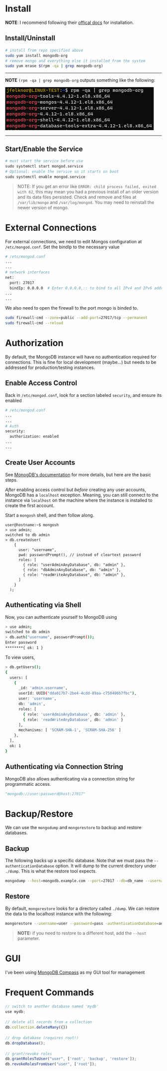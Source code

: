 # Install

**NOTE**: I recommend following their [offical docs](https://www.mongodb.com/docs/manual/tutorial/install-mongodb-on-red-hat/) for installation.

## Install/Uninstall

```bash
# install from repo specified above
sudo yum install mongodb-org
# remove mongo and everything else it installed from the system
sudo yum erase $(rpm -qa | grep mongodb-org)
```

---
**NOTE**
`(rpm -qa | grep mongodb-org` outputs something like the following:

![image](mongo-org-installs.png)

---

## Start/Enable the Service
<!-- using python highlighting here just because I don't want "enable" to be highlighted, as it does with bash -->
```python
# must start the service before use
sudo systemctl start mongod.service
# Optional: enable the service so it starts on boot
sudo systemctl enable mongod.service
```

> NOTE: If you get an error like `ERROR: child process failed, exited with 62`, this may mean you had a previous install of an older version and its data files persisted. Check and remove and files at `/var/lib/mongo` and `/var/log/mongod`. You may need to reinstall the newer version of mongo.

# External Connections

For external connections, we need to edit Mongos configuration at `/etc/mongod.conf`. Set the bindIp to the necessary value

```bash
# /etc/mongod.conf
...
...
# network interfaces
net:
  port: 27017
  bindIp: 0.0.0.0  # Enter 0.0.0.0,:: to bind to all IPv4 and IPv6 addresses or, alternatively, use the net.bindIpAll setting.
...
...
```

We also need to open the firewall to the port mongo is binded to.

```bash
sudo firewall-cmd --zone=public --add-port=27017/tcp --permanent
sudo firewall-cmd --reload
```

# Authorization

By default, the MongoDB instance will have no authentication required for connections.
This is fine for local development (maybe...) but needs to be addressed for production/testing instances.

## Enable Access Control

Back in `/etc/mongod.conf`, look for a section labeled `security`, and ensure its enabled

```bash
# /etc/mongod.conf
...
...
# Auth
security:
  authorization: enabled
...
...
```

## Create User Accounts

See [MonogDB's documentation](https://docs.mongodb.com/manual/tutorial/configure-scram-client-authentication/) for more details, but here are the basic steps.

*After* enabling access control but *before* creating any user accounts, MongoDB has a `localhost` exception. Meaning, you can still connect to the instance via `localhost` on the machine where the instance is installed to create the first account.

Start a `mongosh` shell, and then follow along.

```terminal
user@hostname:~$ mongosh
> use admin;
switched to db admin
> db.createUser(
    {
      user: "username",
      pwd: passwordPrompt(), // instead of cleartext password
      roles: [
        { role: "userAdminAnyDatabase", db: "admin" },
        { role: "dbAdminAnyDatabase", db: "admin" },
        { role: "readWriteAnyDatabase", db: "admin" },
      ]
    }
  );
```

## Authenticating via Shell

Now, you can authenticate yourself to MongoDB using

```bash
> use admin;
switched to db admin
> db.auth("username", passwordPrompt());
Enter password
********{ ok: 1 }
```

To view users,

```bash
> db.getUsers();
{
  users: [
    {
      _id: 'admin.username',
      userId: UUID("dda017b7-2be4-4cdd-89aa-c750496b7fbc"),
      user: 'username',
      db: 'admin',
      roles: [
        { role: 'userAdminAnyDatabase', db: 'admin' },
        { role: 'readWriteAnyDatabase', db: 'admin' }
      ],
      mechanisms: [ 'SCRAM-SHA-1', 'SCRAM-SHA-256' ]
    },
  ],
  ok: 1
}
```

## Authenticating via Connection String

MongoDB also allows authenticating via a connection string for programmatic access.

```python
"mongodb://user:password@host:27017"
```

# Backup/Restore

We can use the `mongodump` and `mongorestore` to backup and restore databases.

## Backup

The following backs up a specific database. Note that we must pass the `--authenticationDatabase` option. It will dump to the current directory under `./dump`. This is what the restore tool expects.

```bash
mongodump --host=mongodb.example.com --port=27017 --db=db_name --username=user --password=pass --authenticationDatabase=admin
```

## Restore

By default, `mongorestore` looks for a directory called `./dump`. We can restore the data to the localhost instance with the following:

```bash
mongorestore --username=user --password=pass -authenticationDatabase=admin ./dump
```

> **NOTE:** if you need to restore to a different host, add the `--host` parameter.

# GUI

I've been using [MongoDB Compass](https://www.mongodb.com/products/compass) as my GUI tool for management

# Frequent Commands

```javaScript
// switch to another database named 'mydb'
use mydb;

// delete all records from a collection
db.collection.deleteMany({})

// drop database (requires root!)
db.dropDatabase();

// grant/revoke roles
db.grantRolesToUser("user", ['root', 'backup', 'restore']);
db.revokeRolesFromUser("user", ['root']);
```

